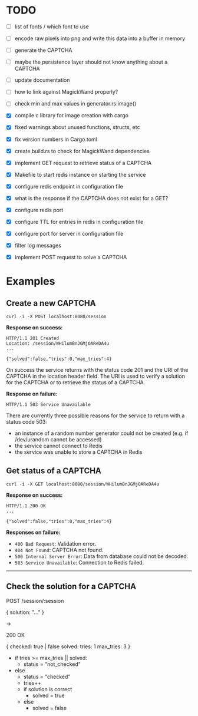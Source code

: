 # TODO

- [ ] list of fonts / which font to use
- [ ] encode raw pixels into png and write this data into a buffer in memory
- [ ] generate the CAPTCHA
- [ ] maybe the persistence layer should not know anything about a CAPTCHA
- [ ] update documentation
- [ ] how to link against MagickWand properly?
- [ ] check min and max values in generator.rs:image()
- [x] compile c library for image creation with cargo

- [x] fixed warnings about unused functions, structs, etc
- [x] fix version numbers in Cargo.toml
- [x] create build.rs to check for MagickWand dependencies
- [x] implement GET request to retrieve status of a CAPTCHA
- [x] Makefile to start redis instance on starting the service
- [x] configure redis endpoint in configuration file
- [x] what is the response if the CAPTCHA does not exist for a GET?
- [x] configure redis port
- [x] configure TTL for entries in redis in configuration file
- [x] configure port for server in configuration file
- [x] filter log messages
- [x] implement POST request to solve a CAPTCHA

# Examples

## Create a new CAPTCHA

```
curl -i -X POST localhost:8080/session
```

**Response on success:**

```
HTTP/1.1 201 Created
Location: /session/WHilumBnJGMjOAReDA4u
...

{"solved":false,"tries":0,"max_tries":4}
```

On success the service returns with the status code 201 and the URI of the CAPTCHA in the location header field. The URI is used to verify a solution for the CAPTCHA or to retrieve the status of a CAPTCHA.

**Response on failure:**

```
HTTP/1.1 503 Service Unavailable
```

There are currently three possible reasons for the service to return with a status code 503:

* an instance of a random number generator could not be created (e.g. if /dev/urandom cannot be accessed)
* the service cannot connect to Redis
* the service was unable to store a CAPTCHA in Redis

## Get status of a CAPTCHA

```
curl -i -X GET localhost:8080/session/WHilumBnJGMjOAReDA4u
```

**Response on success:**

```
HTTP/1.1 200 OK
...

{"solved":false,"tries":0,"max_tries":4}
```

**Responses on failure:**

* `400 Bad Request`: Validation error.
* `404 Not Found`: CAPTCHA not found.
* `500 Internal Server Error`: Data from database could not be decoded.
* `503 Service Unavailable`: Connection to Redis failed.

--------------------------------------------------------------------------------

## Check the solution for a CAPTCHA

POST /session/:session

{
  solution: "..."
}

->

200 OK

{
  checked: true | false
  solved:
  tries: 1
  max_tries: 3
}

- if tries >= max_tries || solved:
  - status = "not_checked"
- else
  - status = "checked"
  - tries++
  - if solution is correct
    - solved = true
  - else
    - solved = false
